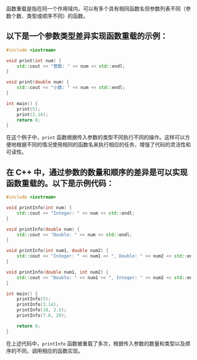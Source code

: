 函数重载是指在同一个作用域内，可以有多个具有相同函数名但参数列表不同（参数个数、类型或顺序不同）的函数。

## 以下是一个参数类型差异实现函数重载的示例：

```cpp
#include <iostream>

void print(int num) {
    std::cout << "整数: " << num << std::endl;
}

void print(double num) {
    std::cout << "小数: " << num << std::endl;
}

int main() {
    print(5);
    print(3.14);
    return 0;
}
```

在这个例子中，`print` 函数根据传入参数的类型不同执行不同的操作。这样可以方便地根据不同的情况使用相同的函数名来执行相应的任务，增强了代码的灵活性和可读性。

## 在 C++ 中，通过参数的数量和顺序的差异是可以实现函数重载的。以下是示例代码：

```cpp
#include <iostream>

void printInfo(int num) {
    std::cout << "Integer: " << num << std::endl;
}

void printInfo(double num) {
    std::cout << "Double: " << num << std::endl;
}

void printInfo(int num1, double num2) {
    std::cout << "Integer: " << num1 << ", Double: " << num2 << std::endl;
}

void printInfo(double num1, int num2) {
    std::cout << "Double: " << num1 << ", Integer: " << num2 << std::endl;
}

int main() {
    printInfo(5);
    printInfo(3.14);
    printInfo(10, 2.5);
    printInfo(7.8, 20);

    return 0;
}
```

在上述代码中，`printInfo` 函数被重载了多次，根据传入参数的数量和类型以及顺序的不同，调用相应的函数实现。
